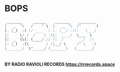 # BOPS
```js
 _______     ______    _______    ________  
|   _  "\   /    " \  |   __ "\  /"       ) 
(. |_)  :) // ____  \ (. |__) :)(:   \___/  
|:     \/ /  /    ) :)|:  ____/  \___  \    
(|  _  \\(: (____/ // (|  /       __/  \\   
|: |_)  :)\        / /|__/ \     /" \   :)  
(_______/  \"_____/ (_______)   (_______/   
                                            
```

#### BY RADIO RAVIOLI RECORDS https://rrrecords.space